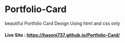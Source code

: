 # Portfolio-Card
beautiful Portfolio Card Design Using html and css only
#### Live Site : https://hasoni737.github.io/Portfolio-Card/
